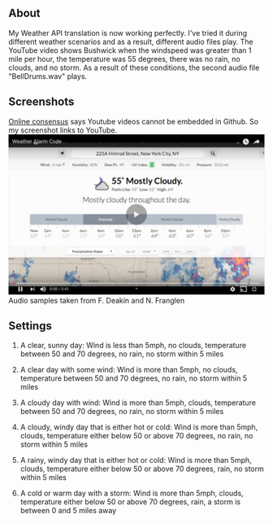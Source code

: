 ## About
My Weather API translation is now working perfectly. I've tried it during different weather scenarios and as a result, different audio files play. The YouTube video shows Bushwick when the windspeed was greater than 1 mile per hour, the temperature was 55 degrees, there was no rain, no clouds, and no storm. As a result of these conditions, the second audio file "BellDrums.wav" plays.


## Screenshots
[Online consensus](https://stackoverflow.com/questions/11804820/embed-a-youtube-video) says Youtube videos cannot be embedded in Github. So my screenshot links to YouTube.
[![alt text](https://github.com/wittenjeremy/openframeworks/blob/master/Image%20files/Weatherscreenshot.png)](https://www.youtube.com/watch?v=GyJEt7Z_V7Y)
Audio samples taken from F. Deakin and N. Franglen

## Settings
1) A clear, sunny day: Wind is less than 5mph, no clouds, temperature between 50 and 70 degrees, no rain, no storm within 5 miles

2) A clear day with some wind: Wind is more than 5mph, no clouds, temperature between 50 and 70 degrees, no rain, no storm within 5 miles

3) A cloudy day with wind: Wind is more than 5mph, clouds, temperature between 50 and 70 degrees, no rain, no storm within 5 miles

4) A cloudy, windy day that is either hot or cold: Wind is more than 5mph, clouds, temperature either below 50 or above 70 degrees, no rain, no storm within 5 miles

5) A rainy, windy day that is either hot or cold: Wind is more than 5mph, clouds, temperature either below 50 or above 70 degrees, rain, no storm within 5 miles

6) A cold or warm day with a storm: Wind is more than 5mph, clouds, temperature either below 50 or above 70 degrees, rain, a storm is between 0 and 5 miles away
